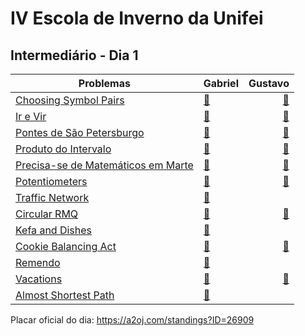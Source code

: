 # IV Escola de Inverno da Unifei

## Intermediário - Dia 1

Problemas | Gabriel | Gustavo
--------- | ------ | ------:
[Choosing Symbol Pairs](http://codeforces.com/problemset/problem/50/B)   | [:balloon:](50BGabriel.cpp) | [:balloon:](50BGustavo.cpp)
[Ir e Vir](https://www.urionlinejudge.com.br/judge/pt/problems/view/1128)    | [:balloon:](1128Gabriel.cpp) | [:balloon:](1128Gustavo.cpp) 
[Pontes de São Petersburgo](https://www.urionlinejudge.com.br/judge/pt/problems/view/1203)   | [:balloon:](1203Gabriel.cpp) | [:balloon:](1203Gustavo.cpp) 
[Produto do Intervalo](https://www.urionlinejudge.com.br/judge/pt/problems/view/1301) | [:balloon:](1301Gabriel.cpp) | [:balloon:](1301Gustavo.cpp)
[Precisa-se de Matemáticos em Marte](https://www.urionlinejudge.com.br/judge/pt/problems/view/1804) | [:balloon:](1804Gabriel.cpp) | [:balloon:](1804Gustavo.cpp)
[Potentiometers](https://uva.onlinejudge.org/index.php?option=onlinejudge&page=show_problem&problem=3238) | [:balloon:](12086Gabriel.cpp) | [:balloon:](12086Gustavo.cpp)
[Traffic Network](http://www.spoj.com/problems/TRAFFICN/) | [:balloon:](TRAFFICN-Gabriel.cpp) | 
[Circular RMQ](http://codeforces.com/problemset/problem/52/C) | [:balloon:](52CGabriel.cpp) | [:balloon:](52CGustavo.cpp)
[Kefa and Dishes](http://codeforces.com/problemset/problem/580/D) | [:balloon:](580DGabriel.cpp) | 
[Cookie Balancing Act](https://icpcarchive.ecs.baylor.edu/index.php?option=onlinejudge&page=show_problem&problem=5334) | [:balloon:](7312Gabriel.cpp) | [:balloon:](7312Gustavo.cpp)
[Remendo](https://www.urionlinejudge.com.br/judge/pt/problems/view/1475) | [:balloon:](1475Gabriel.cpp) | 
[Vacations](http://codeforces.com/problemset/problem/698/A) | [:balloon:](698A.cpp) | [:balloon:](698AGustavo.cpp) 
[Almost Shortest Path](http://www.spoj.com/problems/SAMER08A/) | [:balloon:](1391Gabriel.cpp) | 


Placar oficial do dia: 
https://a2oj.com/standings?ID=26909
